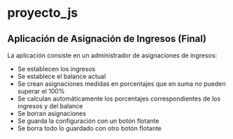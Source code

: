 # proyecto_js

Aplicación de Asignación de Ingresos (Final)
---

La aplicación consiste en un administrador de asignaciones de ingresos:
- Se establecen los ingresos
- Se establece el balance actual
- Se crean asignaciones medidas en porcentajes que en suma no pueden superar el 100%
- Se calculan automáticamente los porcentajes correspondientes de los ingresos y del balance
- Se borran asignaciones
- Se guarda la configuración con un botón flotante
- Se borra todo lo guardado con otro botón flotante
